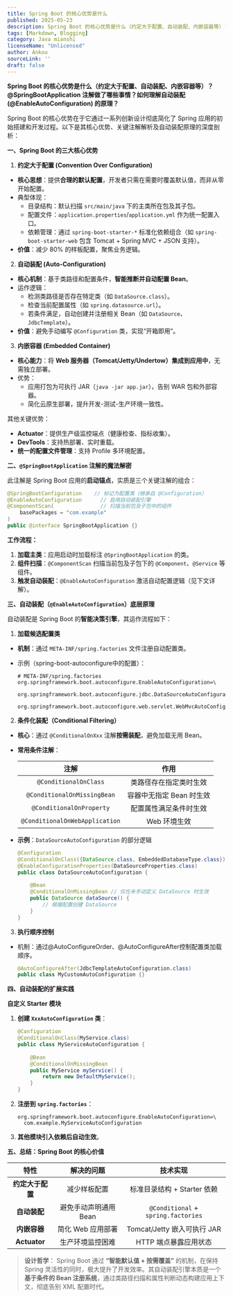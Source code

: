 ```yaml
---
title: Spring Boot 的核心优势是什么
published: 2025-05-23
description: Spring Boot 的核心优势是什么（约定大于配置、自动装配、内嵌容器等）？@SpringBootApplication 注解做了哪些事情？如何理解自动装配 (@EnableAutoConfiguration) 的原理？
tags: [Markdown, Blogging]
category: Java mianshi
licenseName: "Unlicensed"
author: Ankou
sourceLink: ''
draft: false
---
```

**Spring Boot 的核心优势是什么（约定大于配置、自动装配、内嵌容器等）？@SpringBootApplication 注解做了哪些事情？如何理解自动装配 (@EnableAutoConfiguration) 的原理？**

Spring Boot 的核心优势在于它通过一系列创新设计彻底简化了 Spring 应用的初始搭建和开发过程。以下是其核心优势、关键注解解析及自动装配原理的深度剖析：

**一、Spring Boot 的三大核心优势**

1. **约定大于配置 (Convention Over Configuration)**

- **核心思想**：提供**合理的默认配置**，开发者只需在需要时覆盖默认值，而非从零开始配置。
- 典型体现：
  - 目录结构：默认扫描 `src/main/java` 下的主类所在包及其子包。
  - 配置文件：`application.properties`/`application.yml` 作为统一配置入口。
  - 依赖管理：通过 `spring-boot-starter-*` 标准化依赖组合（如 `spring-boot-starter-web` 包含 Tomcat + Spring MVC + JSON 支持）。
- **价值**：减少 80% 的样板配置，聚焦业务逻辑。

2. **自动装配 (Auto-Configuration)**

- **核心机制**：基于类路径和配置条件，**智能推断并自动配置 Bean**。
- 运作逻辑：
  - 检测类路径是否存在特定类（如 `DataSource.class`）。
  - 检查当前配置属性（如 `spring.datasource.url`）。
  - 若条件满足，自动创建并注册相关 Bean（如 `DataSource`、`JdbcTemplate`）。
- **价值**：避免手动编写 `@Configuration` 类，实现“开箱即用”。

3. **内嵌容器 (Embedded Container)**

- **核心能力**：将 **Web 服务器（Tomcat/Jetty/Undertow）集成到应用中**，无需独立部署。
- 优势：
  - 应用打包为可执行 JAR（`java -jar app.jar`），告别 WAR 包和外部容器。
  - 简化云原生部署，提升开发-测试-生产环境一致性。

 其他关键优势：

- **Actuator**：提供生产级监控端点（健康检查、指标收集）。
- **DevTools**：支持热部署、实时重载。
- **统一的配置文件管理**：支持 Profile 多环境配置。

**二、`@SpringBootApplication` 注解的魔法解密**

此注解是 Spring Boot 应用的**启动锚点**，实质是三个关键注解的组合：

```java
@SpringBootConfiguration    // 标记为配置类（继承自 @Configuration）
@EnableAutoConfiguration      // 启用自动装配引擎
@ComponentScan(               // 扫描当前包及子包中的组件
    basePackages = "com.example"
)
public @interface SpringBootApplication {}
```

**工作流程：**

1. **加载主类**：应用启动时加载标注 `@SpringBootApplication` 的类。
2. **组件扫描**：`@ComponentScan` 扫描当前包及子包下的 `@Component`、`@Service` 等组件。
3. **触发自动装配**：`@EnableAutoConfiguration` 激活自动配置逻辑（见下文详解）。

**三、自动装配（`@EnableAutoConfiguration`）底层原理**

自动装配是 Spring Boot 的**智能决策引擎**，其运作流程如下：

1. **加载候选配置类**

- **机制**：通过 `META-INF/spring.factories` 文件注册自动配置类。

- 示例（spring-boot-autoconfigure中的配置）：

  ```properties
  # META-INF/spring.factories
  org.springframework.boot.autoconfigure.EnableAutoConfiguration=\
    org.springframework.boot.autoconfigure.jdbc.DataSourceAutoConfiguration,\
    org.springframework.boot.autoconfigure.web.servlet.WebMvcAutoConfiguration
  ```

2. **条件化装配（Conditional Filtering）**

- **核心**：通过 `@ConditionalOnXxx` 注解**按需装配**，避免加载无用 Bean。

- **常用条件注解**：

  |              注解              |           作用           |
  | :----------------------------: | :----------------------: |
  |     `@ConditionalOnClass`      |  类路径存在指定类时生效  |
  |  `@ConditionalOnMissingBean`   | 容器中无指定 Bean 时生效 |
  |    `@ConditionalOnProperty`    |  配置属性满足条件时生效  |
  | `@ConditionalOnWebApplication` |       Web 环境生效       |

- **示例**：`DataSourceAutoConfiguration` 的部分逻辑

  ```java
  @Configuration
  @ConditionalOnClass({DataSource.class, EmbeddedDatabaseType.class})
  @EnableConfigurationProperties(DataSourceProperties.class)
  public class DataSourceAutoConfiguration {
      
      @Bean
      @ConditionalOnMissingBean // 仅在未手动定义 DataSource 时生效
      public DataSource dataSource() {
          // 根据配置创建 DataSource
      }
  }
  ```

3. **执行顺序控制**

- 机制：通过@AutoConfigureOrder、@AutoConfigureAfter控制配置类加载顺序。

  ```java
  @AutoConfigureAfter(JdbcTemplateAutoConfiguration.class)
  public class MyCustomAutoConfiguration {}
  ```

**四、自动装配的扩展实践**

**自定义 Starter 模块**

1. **创建 `XxxAutoConfiguration` 类**：

   ```java
   @Configuration
   @ConditionalOnClass(MyService.class)
   public class MyServiceAutoConfiguration {
       
       @Bean
       @ConditionalOnMissingBean
       public MyService myService() {
           return new DefaultMyService();
       }
   }
   ```

2. **注册到 `spring.factories`**：

   ```properties
   org.springframework.boot.autoconfigure.EnableAutoConfiguration=\
     com.example.MyServiceAutoConfiguration
   ```

3. **其他模块引入依赖后自动生效**。

**五、总结：Spring Boot 的核心价值**

|     **特性**     |    **解决的问题**     |            **技术实现**             |
| :--------------: | :-------------------: | :---------------------------------: |
| **约定大于配置** |     减少样板配置      |     标准目录结构 + Starter 依赖     |
|   **自动装配**   | 避免手动声明通用 Bean | `@Conditional` + `spring.factories` |
|   **内嵌容器**   |   简化 Web 应用部署   |     Tomcat/Jetty 嵌入可执行 JAR     |
|   **Actuator**   |   生产环境监控困难    |        HTTP 端点暴露应用状态        |

> **设计哲学**：
> Spring Boot 通过 ​**​“智能默认值 + 按需覆盖”​**​ 的机制，在保持 Spring 灵活性的同时，极大提升了开发效率。其自动装配引擎本质是一个​**​基于条件的 Bean 注册系统​**​，通过类路径扫描和属性判断动态构建应用上下文，彻底告别 XML 配置时代。